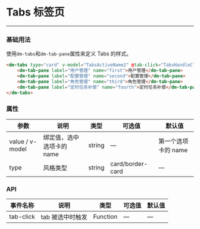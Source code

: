 # Tabs 标签页
----
### 基础用法
使用```dm-tabs```和```dm-tab-pane```属性来定义 Tabs 的样式。
``` html
<dm-tabs type="card" v-model="TabsActiveName2" @tab-click="TabsHandleClick2">
    <dm-tab-pane label="用户管理" name="first">用户管理</dm-tab-pane>
    <dm-tab-pane label="配置管理" name="second">配置管理</dm-tab-pane>
    <dm-tab-pane label="角色管理" name="third">角色管理</dm-tab-pane>
    <dm-tab-pane label="定时任务补偿" name="fourth">定时任务补偿</dm-tab-pane>
</dm-tabs>
```

### 属性
| 参数      | 说明    | 类型      | 可选值       | 默认值   |
|---------- |-------- |---------- |-------------  |-------- |
| value / v-model     | 绑定值，选中选项卡的 name   | string  |  — | 第一个选项卡的 name   |
| type    | 风格类型   | string  |  card/border-card |  —   |

### API
| 事件名称              | 说明        | 类型      | 可选值      | 默认值   |
|-------------------|------------|---------- |-------------|-------- | 
| tab-click    | tab 被选中时触发    | Function  |      —      |    —    |
